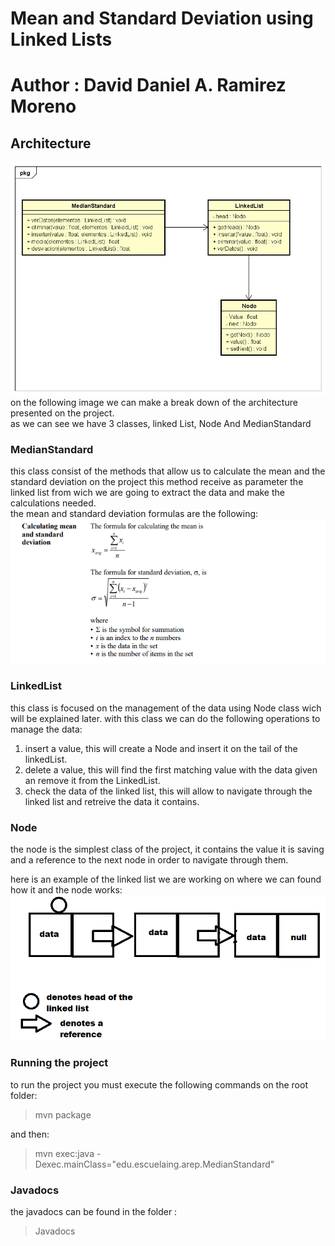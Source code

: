 # Mean and Standard Deviation using Linked Lists  
# Author : David Daniel A. Ramirez Moreno
## Architecture
![](images/diagrama.jpg)  
on the following image we can make a break down of the architecture presented on the project.  
as we can see we have 3 classes, linked List, Node And MedianStandard
### MedianStandard
this class consist of the methods that allow us to calculate the mean and the standard deviation on the project this method receive as parameter the linked list from wich we are going to extract the data and make the calculations needed.  
the mean and standard deviation formulas are the following:  
![](images/formulas.png)  
### LinkedList
this class is focused on the management of the data using Node class wich will be explained later. with this class we can do the following operations to manage the data:  
1. insert a value, this will create a Node and insert it on the tail of the linkedList.
2. delete a value, this will find the first matching value with the data given an remove it from the LinkedList.
3. check the data of the linked list, this will allow to navigate through the linked list and retreive the data it contains.  


### Node
 the node is the simplest class of the project, it contains the value it is saving and a reference to the next node in order to navigate through them.  

 here is an example of the linked list we are working on where we can found how it and the node works:  
![](images/ll.png)  

### Running the project
to run the project you must execute the following commands on the root folder:  
> mvn package  

and then:  
> mvn exec:java -Dexec.mainClass="edu.escuelaing.arep.MedianStandard"  
### Javadocs
the javadocs can be found in the folder :  
> Javadocs


